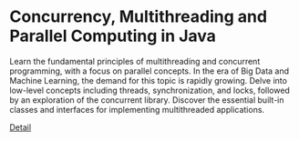 # Concurrency, Multithreading and Parallel Computing in Java

Learn the fundamental principles of multithreading and concurrent programming, with a focus on parallel concepts. In the era of Big Data and Machine Learning, the demand for this topic is rapidly growing. Delve into low-level concepts including threads, synchronization, and locks, followed by an exploration of the concurrent library. Discover the essential built-in classes and interfaces for implementing multithreaded applications. 

[Detail](https://eduitfree.com/courses/concurrency-multithreading-and-parallel-computing-in-java)